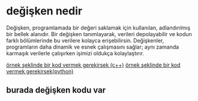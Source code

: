 # değişken nedir

Değişken, programlamada bir değeri saklamak için kullanılan,
adlandırılmış bir bellek alanıdır. Bir değişken tanımlayarak,
verileri depolayabilir ve kodun farklı bölümlerinde bu verilere kolayca erişebilirsin.
Değişkenler,
programların daha dinamik ve esnek çalışmasını sağlar;
aynı zamanda karmaşık verilerle çalışırken işimizi oldukça kolaylaştırır.

[örnek şeklinde bir kod vermek gerekirsek (c++)](degişkenler.cpp)
[örnek şeklinde bir kod vermek gerekirsek(python)](degişkenler.py)
## burada değişken kodu var
